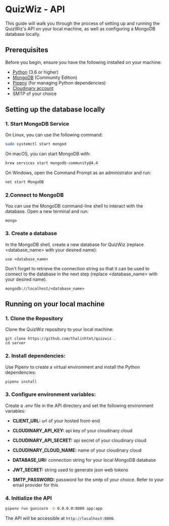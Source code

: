 # QuizWiz - API

This guide will walk you through the process of setting up and running the QuizWiz's API on your local machine, as well as configuring a MongoDB database locally.

## Prerequisites

Before you begin, ensure you have the following installed on your machine:

- [Python](https://www.python.org/downloads/) (3.6 or higher)
- [MongoDB](https://docs.mongodb.com/manual/installation/) (Community Edition)
- [Pipenv](https://pipenv.pypa.io/en/latest/install/#installing-pipenv) (for managing Python dependencies)
- [Cloudinary account](https://cloudinary.com/)
- SMTP of your choice

## Setting up the database locally

### 1. Start MongoDB Service

On Linux, you can use the following command:

```bash
sudo systemctl start mongod
```

On macOS, you can start MongoDB with:

```bash
brew services start mongodb-community@4.4
```

On Windows, open the Command Prompt as an administrator and run:

```bash
net start MongoDB
```

### 2.Connect to MongoDB

You can use the MongoDB command-line shell to interact with the database. Open a new terminal and run:

```
mongo
```

### 3. Create a database

In the MongoDB shell, create a new database for QuizWiz (replace <database_name> with your desired name):

```
use <database_name>
```

Don't forget to retrieve the connection string so that it can be used to connect to the database in the next step (replace <database_name> with your desired name).

```
mongodb://localhost/<database_name>
```

## Running on your local machine

### 1. Clone the Repository

Clone the QuizWiz repository to your local machine:

```
git clone https://github.com/thalinhtet/quizwiz .
cd server
```

### 2. Install dependencies:

Use Pipenv to create a virtual environment and install the Python dependencies:

```bash
pipenv install
```

### 3. Configure environment variables:

Create a .env file in the API directory and set the following environment variables:

- **CLIENT_URL:** url of your hosted front-end

- **CLOUDINARY_API_KEY:** api key of your cloudinary cloud

- **CLOUDINARY_API_SECRET:** api secret of your cloudinary cloud

- **CLOUDINARY_CLOUD_NAME:** name of your cloudinary cloud

- **DATABASE_URI:** connection string for your local MongoDB database

- **JWT_SECRET:** string used to generate json web tokens

- **SMTP_PASSWORD:** password for the smtp of your choice. Refer to your email provider for this

### 4. Initialize the API

```bash
pipenv run gunicorn -b 0.0.0.0:8000 app:app
```

The API will be accessible at `http://localhost:8000`.





